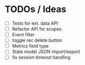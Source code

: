 # TODOs / Ideas

- [ ] Tests for ext. data API
- [ ] Refactor API for scopes
- [ ] Event filter
- [ ] toggle rec delete button
- [ ] Metrics field type
- [ ] State model JSON import/export
- [ ] fix session timeout handling
